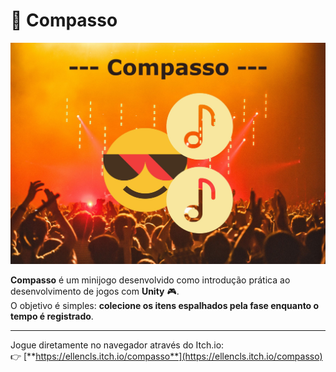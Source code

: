# 🎼 Compasso

<p align="center">
  <img src="capa.jpg" alt="Capa do Jogo" width="600"/>
</p>

**Compasso** é um minijogo desenvolvido como introdução prática ao desenvolvimento de jogos com **Unity** 🎮.  
O objetivo é simples: **colecione os itens espalhados pela fase enquanto o tempo é registrado**.  

---

Jogue diretamente no navegador através do Itch.io:  
👉 [**https://ellencls.itch.io/compasso**](https://ellencls.itch.io/compasso)
